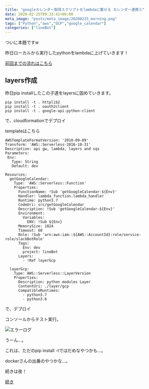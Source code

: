 ```yaml
---
title: "googleカレンダー取得スクリプトをlambdaに載せる カレンダー連携③"
date: 2020-02-25T09:33:41+09:00
meta_image: "posts/meta_image/20200225_morning.png"
tags: ["Python","aws","GCP","google_calendar"]
categories: ["lineBot"]
---
```


ついに本題ですw

昨日ローカルから実行したpythonをlambdaに上げていきます！

[前回までの流れはこちら](../../tags/google-calendar/)

## layers作成

昨日pip installしたこの子達をlayersに固めていきます。

```
pip install -t . httplib2
pip install -t . oauth2client
pip install -t . google-api-python-client
```
で、cloudformationでデプロイ

templateはこちら

```
AWSTemplateFormatVersion: '2010-09-09'
Transform: 'AWS::Serverless-2016-10-31'
Description: api gw, lambda, layers and sqs
Parameters:
 Env:
   Type: String
   Default: dev

Resources:
  getGoogleCalendar:
    Type: 'AWS::Serverless::Function'
    Properties:
      FunctionName: !Sub 'getGoogleCalendar-${Env}'
      Handler: lambda_function.lambda_handler
      Runtime: python3.7
      CodeUri: src/getGoogleCalendar
      Description: !Sub 'getGoogleCalendar-${Env}'
      Environment:
        Variables:
          ENV: !Sub ${Env}
      MemorySize: 1024
      Timeout: 60
      Role: !Sub 'arn:aws:iam::${AWS::AccountId}:role/service-role/slackBotRole'
      Tags:
        Env: dev
        project: lineBot                
      Layers:
        - !Ref layerGcp 
      
  layerGcp:
    Type: AWS::Serverless::LayerVersion
    Properties:
      Description: python modules Layer
      ContentUri: ./layer/gcp
      CompatibleRuntimes:
        - python3.7
        - python3.6
```

で、デプロイ

コンソールからテスト実行。

![エラーログ](../img/gcp-cal-err.png)

うーん…。

これは、ただのpip install -tではだめなやつかも…。

dockerさんの出番のやつかな…。

続きは夜！

[続き](../20200226_lunch)